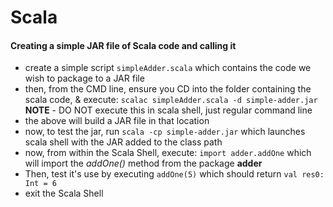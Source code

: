 # Scala 

#### Creating a simple JAR file of Scala code and calling it 

- create a simple script `simpleAdder.scala` which contains the code we wish to package to a JAR file 
- then, from the CMD line, ensure you CD into the folder containing the scala code, & execute: `scalac simpleAdder.scala -d simple-adder.jar` **NOTE** - DO NOT execute this in scala shell, just regular command line 
- the above will build a JAR file in that location 
- now, to test the jar, run `scala -cp simple-adder.jar` which launches scala shell with the JAR added to the class path
- now, from within the Scala Shell, execute: `import adder.addOne` which will import the *addOne()* method from the package **adder** 
- Then, test it's use by executing `addOne(5)` which should return `val res0: Int = 6` 
- exit the Scala Shell 
